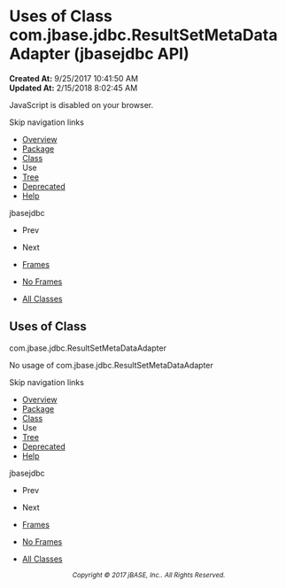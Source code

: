 # Uses of Class com.jbase.jdbc.ResultSetMetaDataAdapter (jbasejdbc   API)

**Created At:** 9/25/2017 10:41:50 AM  
**Updated At:** 2/15/2018 8:02:45 AM  

<script type="text/javascript"><!--
    try {
        if (location.href.indexOf('is-external=true') == -1) {
            parent.document.title="Uses of Class com.jbase.jdbc.ResultSetMetaDataAdapter (jbasejdbc   API)";
        }
    }
    catch(err) {
    }
//--></script><noscript><div>JavaScript is disabled on your browser.</div></noscript><!-- ========= START OF TOP NAVBAR ======= -->
<!--   -->
Skip navigation links
<!--   -->
- [Overview](../../../../overview-summary.html)
- [Package](/39228-jdbc/com_jbase_jdbc_package-summary)
- [Class](/39228-jdbc/com_jbase_jdbc_ResultSetMetaDataAdapter "class in com.jbase.jdbc")
- Use
- [Tree](/39228-jdbc/com_jbase_jdbc_package-tree)
- [Deprecated](../../../../deprecated-list.html)
- [Help](../../../../help-doc.html)


jbasejdbc <br>

- Prev
- Next


- [Frames](../../../../index.html?com/jbase/jdbc/class-use//39229-class-use/com_jbase_jdbc_class-use_ResultSetMetaDataAdapter)
- [No Frames](/39229-class-use/com_jbase_jdbc_class-use_ResultSetMetaDataAdapter)


- [All Classes](../../../../allclasses-noframe.html)


<script type="text/javascript"><!--
  allClassesLink = document.getElementById("allclasses_navbar_top");
  if(window==top) {
    allClassesLink.style.display = "block";
  }
  else {
    allClassesLink.style.display = "none";
  }
  //--></script>
<!--   -->
<!-- ========= END OF TOP NAVBAR ========= -->
## Uses of Class
com.jbase.jdbc.ResultSetMetaDataAdapter

No usage of com.jbase.jdbc.ResultSetMetaDataAdapter
<!-- ======= START OF BOTTOM NAVBAR ====== -->
<!--   -->
Skip navigation links
<!--   -->
- [Overview](../../../../overview-summary.html)
- [Package](/39228-jdbc/com_jbase_jdbc_package-summary)
- [Class](/39228-jdbc/com_jbase_jdbc_ResultSetMetaDataAdapter "class in com.jbase.jdbc")
- Use
- [Tree](/39228-jdbc/com_jbase_jdbc_package-tree)
- [Deprecated](../../../../deprecated-list.html)
- [Help](../../../../help-doc.html)


jbasejdbc <br>

- Prev
- Next


- [Frames](../../../../index.html?com/jbase/jdbc/class-use//39229-class-use/com_jbase_jdbc_class-use_ResultSetMetaDataAdapter)
- [No Frames](/39229-class-use/com_jbase_jdbc_class-use_ResultSetMetaDataAdapter)


- [All Classes](../../../../allclasses-noframe.html)


<script type="text/javascript"><!--
  allClassesLink = document.getElementById("allclasses_navbar_bottom");
  if(window==top) {
    allClassesLink.style.display = "block";
  }
  else {
    allClassesLink.style.display = "none";
  }
  //--></script>
<!--   -->
<!-- ======== END OF BOTTOM NAVBAR ======= -->
<small>			<center>			<i>Copyright © 2017 jBASE, Inc.. All Rights Reserved.</i>		</center></small>

